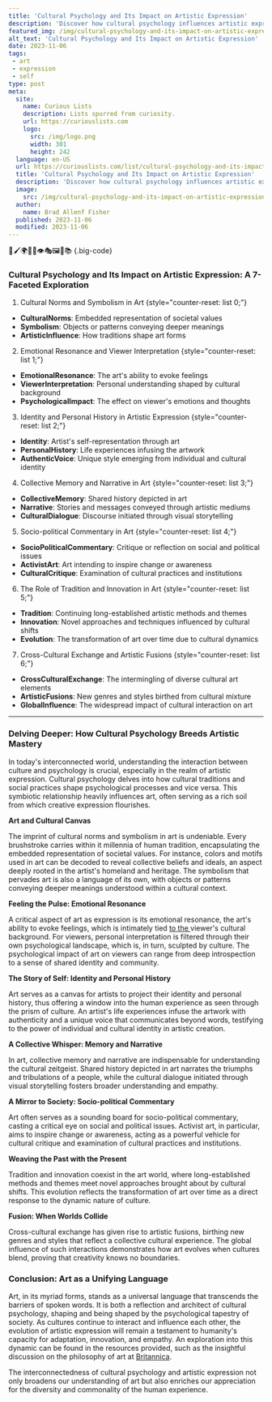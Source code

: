 ```yaml
---
title: 'Cultural Psychology and Its Impact on Artistic Expression'
description: 'Discover how cultural psychology influences artistic expression and gain a fresh perspective on the fascinating interplay between culture and creativity.'
featured_img: /img/cultural-psychology-and-its-impact-on-artistic-expression.webp
alt_text: 'Cultural Psychology and Its Impact on Artistic Expression'
date: 2023-11-06
tags:
 - art
 - expression
 - self
type: post
meta:
  site:
    name: Curious Lists
    description: Lists spurred from curiosity.
    url: https://curiouslists.com
    logo:
      src: /img/logo.png
      width: 301
      height: 242
  language: en-US
  url: https://curiouslists.com/list/cultural-psychology-and-its-impact-on-artistic-expression
  title: 'Cultural Psychology and Its Impact on Artistic Expression'
  description: 'Discover how cultural psychology influences artistic expression and gain a fresh perspective on the fascinating interplay between culture and creativity.'
  image:
    src: /img/cultural-psychology-and-its-impact-on-artistic-expression.webp
  author:
    name: Brad Allenf Fisher
  published: 2023-11-06
  modified: 2023-11-06
---
```



🎨🖌️🌍🧠💭👁️🎭🖼️📜📚 {.big-code}

### **Cultural Psychology and Its Impact on Artistic Expression: A 7-Faceted Exploration**

1. Cultural Norms and Symbolism in Art {style="counter-reset: list 0;"}
  - **CulturalNorms**: Embedded representation of societal values
  - **Symbolism**: Objects or patterns conveying deeper meanings
  - **ArtisticInfluence**: How traditions shape art forms

2. Emotional Resonance and Viewer Interpretation {style="counter-reset: list 1;"}
  - **EmotionalResonance**: The art's ability to evoke feelings
  - **ViewerInterpretation**: Personal understanding shaped by cultural background
  - **PsychologicalImpact**: The effect on viewer's emotions and thoughts

3. Identity and Personal History in Artistic Expression {style="counter-reset: list 2;"}
  - **Identity**: Artist's self-representation through art
  - **PersonalHistory**: Life experiences infusing the artwork
  - **AuthenticVoice**: Unique style emerging from individual and cultural identity

4. Collective Memory and Narrative in Art {style="counter-reset: list 3;"}
  - **CollectiveMemory**: Shared history depicted in art
  - **Narrative**: Stories and messages conveyed through artistic mediums
  - **CulturalDialogue**: Discourse initiated through visual storytelling

5. Socio-political Commentary in Art {style="counter-reset: list 4;"}
  - **SocioPoliticalCommentary**: Critique or reflection on social and political issues
  - **ActivistArt**: Art intending to inspire change or awareness
  - **CulturalCritique**: Examination of cultural practices and institutions

6. The Role of Tradition and Innovation in Art {style="counter-reset: list 5;"}
  - **Tradition**: Continuing long-established artistic methods and themes
  - **Innovation**: Novel approaches and techniques influenced by cultural shifts
  - **Evolution**: The transformation of art over time due to cultural dynamics

7. Cross-Cultural Exchange and Artistic Fusions {style="counter-reset: list 6;"}
  - **CrossCulturalExchange**: The intermingling of diverse cultural art elements
  - **ArtisticFusions**: New genres and styles birthed from cultural mixture
  - **GlobalInfluence**: The widespread impact of cultural interaction on art

---

### **Delving Deeper: How Cultural Psychology Breeds Artistic Mastery**

In today's interconnected world, understanding the interaction between culture and psychology is crucial, especially in the realm of artistic expression. Cultural psychology delves into how cultural traditions and social practices shape psychological processes and vice versa. This symbiotic relationship heavily influences art, often serving as a rich soil from which creative expression flourishes.

**Art and Cultural Canvas**

The imprint of cultural norms and symbolism in art is undeniable. Every brushstroke carries within it millennia of human tradition, encapsulating the embedded representation of societal values. For instance, colors and motifs used in art can be decoded to reveal collective beliefs and ideals, an aspect deeply rooted in the artist's homeland and heritage. The symbolism that pervades art is also a language of its own, with objects or patterns conveying deeper meanings understood within a cultural context.

**Feeling the Pulse: Emotional Resonance**

A critical aspect of art as expression is its emotional resonance, the art's ability to evoke feelings, which is intimately tied [to   the  ](https://curiouslists.com/list/psychoanalysis-and-art-exploring-inner-worlds)viewer's cultural background. For viewers, personal interpretation is filtered through their own psychological landscape, which is, in turn, sculpted by culture. The psychological impact of art on viewers can range from deep introspection to a sense of shared identity and community.

**The Story of Self: Identity and Personal History**

Art serves as a canvas for artists to project their identity and personal history, thus offering a window into the human experience as seen through the prism of culture. An artist's life experiences infuse the artwork with authenticity and a unique voice that communicates beyond words, testifying to the power of individual and cultural identity in artistic creation.

**A Collective Whisper: Memory and Narrative**

In art, collective memory and narrative are indispensable for understanding the cultural zeitgeist. Shared history depicted in art narrates the triumphs and tribulations of a people, while the cultural dialogue initiated through visual storytelling fosters broader understanding and empathy.

**A Mirror to Society: Socio-political Commentary**

Art often serves as a sounding board for socio-political commentary, casting a critical eye on social and political issues. Activist art, in particular, aims to inspire change or awareness, acting as a powerful vehicle for cultural critique and examination of cultural practices and institutions.

**Weaving the Past with the Present**

Tradition and innovation coexist in the art world, where long-established methods and themes meet novel approaches brought about by cultural shifts. This evolution reflects the transformation of art over time as a direct response to the dynamic nature of culture.

**Fusion: When Worlds Collide**

Cross-cultural exchange has given rise to artistic fusions, birthing new genres and styles that reflect a collective cultural experience. The global influence of such interactions demonstrates how art evolves when cultures blend, proving that creativity knows no boundaries.

### **Conclusion: Art as a Unifying Language**

Art, in its myriad forms, stands as a universal language that transcends the barriers of spoken words. It is both a reflection and architect of cultural psychology, shaping and being shaped by the psychological tapestry of society. As cultures continue to interact and influence each other, the evolution of artistic expression will remain a testament to humanity's capacity for adaptation, innovation, and empathy. An exploration into this dynamic can be found in the resources provided, such as the insightful discussion on the philosophy of art at [Britannica](https://www.britannica.com/topic/philosophy-of-art/Art-as-expression).

The interconnectedness of cultural psychology and artistic expression not only broadens our understanding of art but also enriches our appreciation for the diversity and commonality of the human experience.